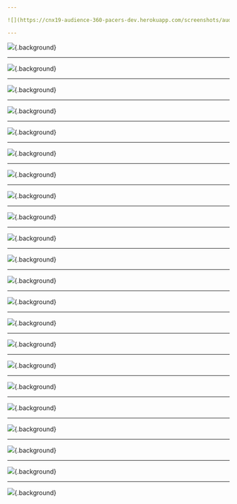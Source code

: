 ```yaml
---

![](https://cnx19-audience-360-pacers-dev.herokuapp.com/screenshots/audience-360.cnx19keynote.pacers.0001.magick-flow.slide.png){.background}

---
```


![](https://cnx19-audience-360-pacers-dev.herokuapp.com/screenshots/audience-360.cnx19keynote.pacers.0002.magick-flow.slide.png){.background}

---

![](https://cnx19-audience-360-pacers-dev.herokuapp.com/screenshots/audience-360.cnx19keynote.pacers.0003.magick-flow.slide.png){.background}

---

![](https://cnx19-audience-360-pacers-dev.herokuapp.com/screenshots/audience-360.cnx19keynote.pacers.0004.magick-flow.slide.png){.background}

---

![](https://cnx19-audience-360-pacers-dev.herokuapp.com/screenshots/audience-360.cnx19keynote.pacers.0005.magick-flow.slide.png){.background}

---

![](https://cnx19-audience-360-pacers-dev.herokuapp.com/screenshots/audience-360.cnx19keynote.pacers.0006.magick-flow.slide.png){.background}

---

![](https://cnx19-audience-360-pacers-dev.herokuapp.com/screenshots/audience-360.cnx19keynote.pacers.0007.magick-flow.slide.png){.background}

---

![](https://cnx19-audience-360-pacers-dev.herokuapp.com/screenshots/audience-360.cnx19keynote.pacers.0008.magick-flow.slide.png){.background}

---

![](https://cnx19-audience-360-pacers-dev.herokuapp.com/screenshots/audience-360.cnx19keynote.pacers.0100.import-data.slide.png){.background}

---

![](https://cnx19-audience-360-pacers-dev.herokuapp.com/screenshots/audience-360.cnx19keynote.pacers.0101.import-data.slide.png){.background}

---

![](https://cnx19-audience-360-pacers-dev.herokuapp.com/screenshots/audience-360.cnx19keynote.pacers.0102.import-data.slide.png){.background}

---

![](https://cnx19-audience-360-pacers-dev.herokuapp.com/screenshots/audience-360.cnx19keynote.pacers.0200.dashboard.modal.slide.png){.background}

---

![](https://cnx19-audience-360-pacers-dev.herokuapp.com/screenshots/audience-360.cnx19keynote.pacers.0210.dashboard.slide.png){.background}

---

![](https://cnx19-audience-360-pacers-dev.herokuapp.com/screenshots/audience-360.cnx19keynote.pacers.0211.dashboard.slide.png){.background}

---

![](https://cnx19-audience-360-pacers-dev.herokuapp.com/screenshots/audience-360.cnx19keynote.pacers.0212.dashboard.scroll1.slide.png){.background}

---

![](https://cnx19-audience-360-pacers-dev.herokuapp.com/screenshots/audience-360.cnx19keynote.pacers.0213.dashboard.scroll1.slide.png){.background}

---

![](https://cnx19-audience-360-pacers-dev.herokuapp.com/screenshots/audience-360.cnx19keynote.pacers.0214.dashboard.scroll2.slide.png){.background}

---

![](https://cnx19-audience-360-pacers-dev.herokuapp.com/screenshots/audience-360.cnx19keynote.pacers.0215.dashboard.scroll2.slide.png){.background}

---

![](https://cnx19-audience-360-pacers-dev.herokuapp.com/screenshots/audience-360.cnx19keynote.pacers.0300.magick-flow.slide.png){.background}

---

![](https://cnx19-audience-360-pacers-dev.herokuapp.com/screenshots/audience-360.cnx19keynote.pacers.0301.magick-flow.slide.png){.background}

---

![](https://cnx19-audience-360-pacers-dev.herokuapp.com/screenshots/audience-360.cnx19keynote.pacers.0302.magick-flow.slide.png){.background}

---

![](https://cnx19-audience-360-pacers-dev.herokuapp.com/screenshots/audience-360.cnx19keynote.pacers.0303.magick-flow.slide.png){.background}

---

![](https://cnx19-audience-360-pacers-dev.herokuapp.com/screenshots/audience-360.cnx19keynote.pacers.0304.magick-flow.slide.png){.background}

